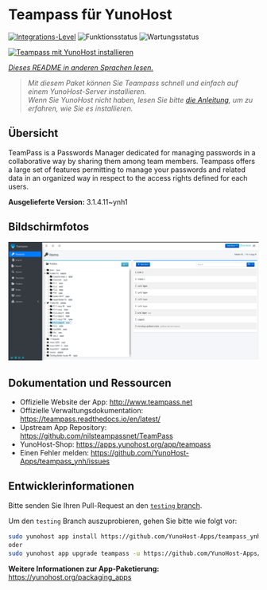 <!--
N.B.: Diese README wurde automatisch von <https://github.com/YunoHost/apps/tree/master/tools/readme_generator> generiert.
Sie darf NICHT von Hand bearbeitet werden.
-->

# Teampass für YunoHost

[![Integrations-Level](https://apps.yunohost.org/badge/integration/teampass)](https://ci-apps.yunohost.org/ci/apps/teampass/)
![Funktionsstatus](https://apps.yunohost.org/badge/state/teampass)
![Wartungsstatus](https://apps.yunohost.org/badge/maintained/teampass)

[![Teampass mit YunoHost installieren](https://install-app.yunohost.org/install-with-yunohost.svg)](https://install-app.yunohost.org/?app=teampass)

*[Dieses README in anderen Sprachen lesen.](./ALL_README.md)*

> *Mit diesem Paket können Sie Teampass schnell und einfach auf einem YunoHost-Server installieren.*  
> *Wenn Sie YunoHost nicht haben, lesen Sie bitte [die Anleitung](https://yunohost.org/install), um zu erfahren, wie Sie es installieren.*

## Übersicht

TeamPass is a Passwords Manager dedicated for managing passwords in a collaborative way by sharing them among team members.
Teampass offers a large set of features permitting to manage your passwords and related data in an organized way in respect to the access rights defined for each users.


**Ausgelieferte Version:** 3.1.4.11~ynh1

## Bildschirmfotos

![Bildschirmfotos von Teampass](./doc/screenshots/screenshot.png)

## Dokumentation und Ressourcen

- Offizielle Website der App: <http://www.teampass.net>
- Offizielle Verwaltungsdokumentation: <https://teampass.readthedocs.io/en/latest/>
- Upstream App Repository: <https://github.com/nilsteampassnet/TeamPass>
- YunoHost-Shop: <https://apps.yunohost.org/app/teampass>
- Einen Fehler melden: <https://github.com/YunoHost-Apps/teampass_ynh/issues>

## Entwicklerinformationen

Bitte senden Sie Ihren Pull-Request an den [`testing` branch](https://github.com/YunoHost-Apps/teampass_ynh/tree/testing).

Um den `testing` Branch auszuprobieren, gehen Sie bitte wie folgt vor:

```bash
sudo yunohost app install https://github.com/YunoHost-Apps/teampass_ynh/tree/testing --debug
oder
sudo yunohost app upgrade teampass -u https://github.com/YunoHost-Apps/teampass_ynh/tree/testing --debug
```

**Weitere Informationen zur App-Paketierung:** <https://yunohost.org/packaging_apps>
